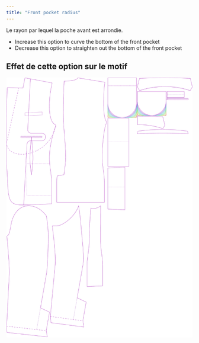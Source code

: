 ```yaml
---
title: "Front pocket radius"
---
```


Le rayon par lequel la poche avant est arrondie.

- Increase this option to curve the bottom of the front pocket
- Decrease this option to straighten out the bottom of the front pocket

## Effet de cette option sur le motif

![Cette image montre l'effet de cette option en superposant plusieurs variantes qui ont une valeur différente pour cette option](jaeger_frontpocketradius_sample.svg "Effet de cette option sur le modèle")

